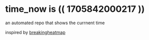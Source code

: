 # time_now is (( 1705842000217 ))

an automated repo that shows the currnent time

inspired by [breakingheatmap](https://github.com/breakingheatmap/breakingheatmap)